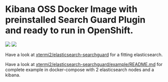 # Kibana OSS Docker Image with preinstalled Search Guard Plugin and ready to run in OpenShift.
[![](https://images.microbadger.com/badges/version/xtermi2/kibana-searchguard.svg)](https://microbadger.com/images/xtermi2/kibana-searchguard "Get your own version badge on microbadger.com")
[![](https://images.microbadger.com/badges/image/xtermi2/kibana-searchguard.svg)](https://microbadger.com/images/xtermi2/kibana-searchguard "Get your own image badge on microbadger.com")

Have a look at [xtermi2/elasticsearch-searchguard](https://github.com/xtermi2/elasticsearch-searchguard) 
for a fitting elasticsearch.

Have a look at [xtermi2/elasticsearch-searchguard/example/README.md](https://github.com/xtermi2/elasticsearch-searchguard/tree/master/example) 
for complete example in docker-compose with 2 elasticsearch nodes and a kibana.